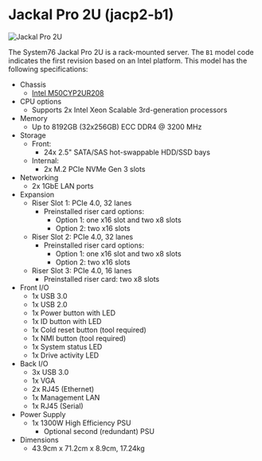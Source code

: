 # Jackal Pro 2U (jacp2-b1)

![Jackal Pro 2U](./img/jacp2-b1.webp)

The System76 Jackal Pro 2U is a rack-mounted server. The `B1` model code indicates the first revision based on an Intel platform. This model has the following specifications:

- Chassis
    - [Intel M50CYP2UR208](https://www.intel.com/content/www/us/en/products/sku/214837/intel-server-system-m50cyp2ur208/specifications.html)
- CPU options
    - Supports 2x Intel Xeon Scalable 3rd-generation processors
- Memory
    - Up to 8192GB (32x256GB) ECC DDR4 @ 3200 MHz
- Storage
    - Front:
        - 24x 2.5" SATA/SAS hot-swappable HDD/SSD bays
    - Internal:
        - 2x M.2 PCIe NVMe Gen 3 slots
- Networking
    - 2x 1GbE LAN ports
- Expansion
    - Riser Slot 1: PCIe 4.0, 32 lanes
        - Preinstalled riser card options:
            - Option 1: one x16 slot and two x8 slots
            - Option 2: two x16 slots
    - Riser Slot 2: PCIe 4.0, 32 lanes
        - Preinstalled riser card options:
            - Option 1: one x16 slot and two x8 slots
            - Option 2: two x16 slots
    - Riser Slot 3: PCIe 4.0, 16 lanes
        - Preinstalled riser card: two x8 slots
- Front I/O
    - 1x USB 3.0
    - 1x USB 2.0
    - 1x Power button with LED
    - 1x ID button with LED
    - 1x Cold reset button (tool required)
    - 1x NMI button (tool required)
    - 1x System status LED
    - 1x Drive activity LED
- Back I/O
    - 3x USB 3.0
    - 1x VGA
    - 2x RJ45 (Ethernet)
    - 1x Management LAN
    - 1x RJ45 (Serial)
- Power Supply
    - 1x 1300W High Efficiency PSU
        - Optional second (redundant) PSU
- Dimensions
    - 43.9cm x 71.2cm x 8.9cm, 17.24kg
